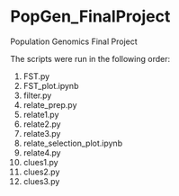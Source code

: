 # PopGen_FinalProject
Population Genomics Final Project

The scripts were run in the following order:
1)	FST.py
2)	FST_plot.ipynb
3)	filter.py
4)	relate_prep.py
5)	relate1.py
6)	relate2.py
7)	relate3.py
8)	relate_selection_plot.ipynb
9)	relate4.py
10)	clues1.py
11)	clues2.py
12)	clues3.py
